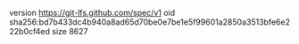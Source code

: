 version https://git-lfs.github.com/spec/v1
oid sha256:bd7b433dc4b940a8ad65d70be0e7be1e5f99601a2850a3513bfe6e222b0cf4ed
size 8627
